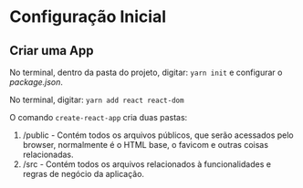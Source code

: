 # Configuração Inicial

## Criar uma App

No terminal, dentro da pasta do projeto, digitar: `yarn init` e configurar o _package.json_.

No terminal, digitar: `yarn add react react-dom`

O comando `create-react-app` cria duas pastas:

1. /public - Contém todos os arquivos públicos, que serão acessados pelo browser, normalmente é o HTML base, o favicom e outras coisas relacionadas.
2. /src - Contém todos os arquivos relacionados à funcionalidades e regras de negócio da aplicação.
